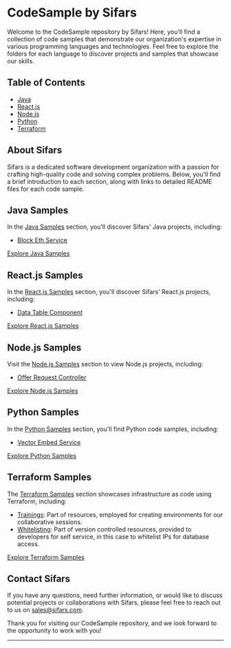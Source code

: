 # CodeSample by Sifars

Welcome to the CodeSample repository by Sifars! Here, you'll find a collection of code samples that demonstrate our organization's expertise in various programming languages and technologies. Feel free to explore the folders for each language to discover projects and samples that showcase our skills.

## Table of Contents

- [Java](<./Java/>)
- [React.js](<./React.js/>)
- [Node.js](<./Node.js/>)
- [Python](<./Python/>)
- [Terraform](./Terraform/)

## About Sifars

Sifars is a dedicated software development organization with a passion for crafting high-quality code and solving complex problems. Below, you'll find a brief introduction to each section, along with links to detailed README files for each code sample.

## Java Samples

In the [Java Samples](<./Java>) section, you'll discover Sifars' Java projects, including:

- [Block Eth Service](<./Java/Block Eth Service/BlockEthServiceImplementation.java>)

[Explore Java Samples](<./Java/>)

## React.js Samples

In the [React.js Samples](<./React.js/>) section, you'll discover Sifars' React.js projects, including:

- [Data Table Component](<./React.js/Data Table Component/index.jsx>)

[Explore React.js Samples](<./React.js/>)

## Node.js Samples

Visit the [Node.js Samples](<./Node.js>) section to view Node.js projects, including:

- [Offer Request Controller](<./Node.js/Offer Request Controller/get-offer-request.js>)

[Explore Node.js Samples](<./Node.js/>)

## Python Samples

In the [Python Samples](<./Python>) section, you'll find Python code samples, including:

- [Vector Embed Service](<./Python/Vector Embed Service/vector_embed.py>)

[Explore Python Samples](<./Python>)

## Terraform Samples

The [Terraform Samples](./Terraform/) section showcases infrastructure as code using Terraform, including:

- [Trainings](<./terraform/trainings/>): Part of resources, employed for creating environments for our collaborative sessions.
- [Whitelisting](<./terraform//whitelisting/>): Part of version controlled resources, provided to developers for self service, in this case to whitelist IPs for database access.

[Explore Terraform Samples](./terraform/)

## Contact Sifars

If you have any questions, need further information, or would like to discuss potential projects or collaborations with Sifars, please feel free to reach out to us on sales@sifars.com.

Thank you for visiting our CodeSample repository, and we look forward to the opportunity to work with you!

---
